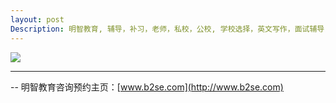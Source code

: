 ```yaml
---
layout: post
Description: 明智教育, 辅导，补习，老师，私校，公校, 学校选择，英文写作，面试辅导，简历书写，英文写作闲谈，私校奖学金，奖学金面试，响应潜力，School Selection, Private Schools, Selective Schools, Writing tutoring, Interviews tutoring, Resume Writing, Private School Scholarships, Scholarship Interviews 
---
```


![](http://www.b2se.com/blog/images/%E8%AF%9D%E8%AF%B4%E7%A7%81%E6%A0%A1%E5%A5%96%E5%AD%A6%E9%87%91.jpg)


	
--------
-- 明智教育咨询预约主页：[www.b2se.com](http://www.b2se.com)

